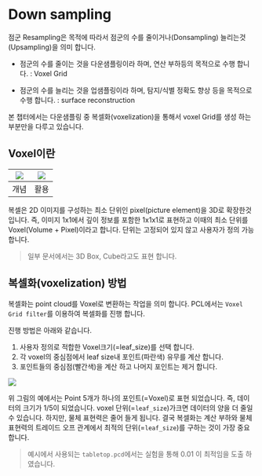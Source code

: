 # Down sampling

점군 Resampling은 목적에 따라서 점군의 수를 줄이거나(Donsampling) 늘리는것(Upsampling)을 의미 합니다.

- 점군의 수를 줄이는 것을 다운샘플링이라 하며, 연산 부하등의 목적으로 수행 합니다. : Voxel Grid

- 점군의 수를 늘리는 것을 업샘플링이라 하며, 탐지/식별 정확도 향상 등을 목적으로 수행 합니다. : surface reconstruction

본 챕터에서는 다운샘플링 중 복셀화(voxelization)을 통해서 voxel Grid를 생성 하는 부분만을 다루고 있습니다.


## Voxel이란 


|![](https://i.imgur.com/XuyeCSN.png)|![](https://i.imgur.com/Giq72P9.png)|
|-|-|
|개념|활용 |


복셀은 2D 이미지를 구성하는 최소 단위인 pixel(picture element)을 3D로 확장한것입니다. 즉, 이미지 1x1에서 깊이 정보를 포함한 1x1x1로 표현하고 이때의 최소 단위를 Voxel(Volume + Pixel)이라고 합니다. 단위는 고정되어 있지 않고 사용자가 정의 가능 합니다.




> 일부 문서에서는 3D Box, Cube라고도 표현 합니다. 


## 복셀화(voxelization) 방법 




복셀화는 point cloud를 Voxel로 변환하는 작업을 의미 합니다. PCL에서는 `Voxel Grid filter`를 이용하여 복셀화를 진행 합니다. 

진행 방법은 아래와 같습니다. 
1. 사용자 정의로 적합한 Voxel크기(=leaf_size)를 선택 합니다. 
2. 각 voxel의 중심점에서 leaf size내 포인트(파란색) 유무를 계산 합니다. 
3. 포인트들의 중심점(빨간색)을 계산 하고 나머지 포인트는 제거 합니다. 

![](https://i.imgur.com/fOvqIqv.png)


위 그림의 예에서는 Point 5개가 하나의 포인트(=Voxel)로 표현 되었습니다. 즉, 데이터의 크기가 1/5이 되었습니다. voxel 단위(=`leaf_size`)가크면 데이터의 양을 더 줄일수 있습니다. 하지만, 물체 표현력은 줄어 들게 됩니다. 결국 복셀화는 계산 부하와 물체 표현력의 트레이드 오프 관계에서 최적의 단위(=`leaf_size`)를 구하는 것이 가장 중요합니다. 

> 예시에서 사용되는 `tabletop.pcd`에서는 실험을 통해 0.01 이 최적임을 도출 하였습니다. 